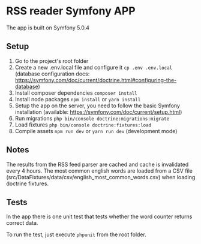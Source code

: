 # RSS reader Symfony APP

The app is built on Symfony 5.0.4

## Setup

1. Go to the project's root folder
2. Create a new .env.local file and configure it ```cp .env .env.local``` (database configuration docs: https://symfony.com/doc/current/doctrine.html#configuring-the-database)
3. Install composer dependencies ```composer install```
4. Install node packages ```npm install``` or ```yarn install```
5. Setup the app on the server, you need to follow the basic Symfony installation (available: https://symfony.com/doc/current/setup.html)
6. Run migrations ```php bin/console doctrine:migrations:migrate```
7. Load fixtures ```php bin/console doctrine:fixtures:load```
8. Compile assets ```npm run dev``` or ```yarn run dev``` (development mode)

## Notes

The results from the RSS feed parser are cached and cache is invalidated every 4 hours.
The most common english words are loaded from a CSV file (src/DataFixtures/data/csv/english_most_common_words.csv) when loading doctrine fixtures.

## Tests

In the app there is one unit test that tests whether the word counter returns correct data.

To run the test, just execute ```phpunit``` from the root folder.
